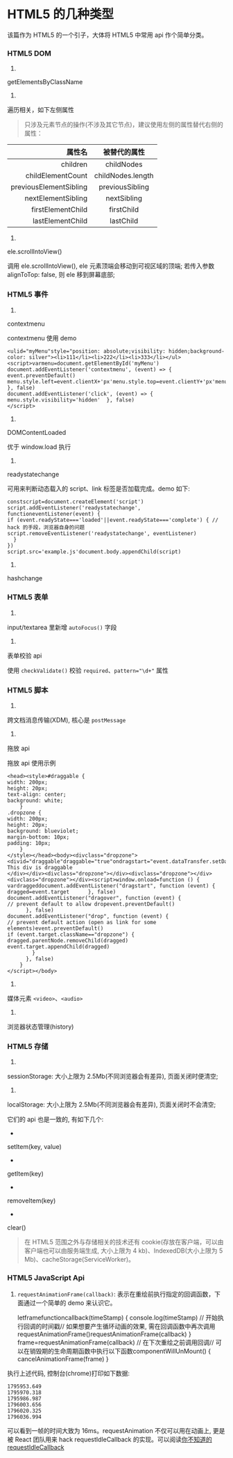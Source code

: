 # HTML5 的几种类型

该篇作为 HTML5 的一个引子，大体将 HTML5 中常用 api 作个简单分类。

### HTML5 DOM

1.
getElementsByClassName

1.
遍历相关，如下左侧属性

> 只涉及元素节点的操作(不涉及其它节点)，建议使用左侧的属性替代右侧的属性：


属性名|被替代的属性
--:|:--:
children|childNodes
childElementCount|childNodes.length
previousElementSibling|previousSibling
nextElementSibling|nextSibling
firstElementChild|firstChild
lastElementChild|lastChild
1.
ele.scrollIntoView()

调用 ele.scrollIntoView(), ele 元素顶端会移动到可视区域的顶端; 若传入参数 alignToTop: false, 则 ele 移到屏幕底部;

### HTML5 事件

1.
contextmenu

contextmenu 使用 demo

    <ulid="myMenu"style="position: absolute;visibility: hidden;background-color: silver"><li>111</li><li>222</li><li>333</li></ul><script>varmenu=document.getElementById('myMenu')
    document.addEventListener('contextmenu', (event) => {
    event.preventDefault()
    menu.style.left=event.clientX+'px'menu.style.top=event.clientY+'px'menu.style.visibility='visible'  }, false)
    document.addEventListener('click', (event) => {
    menu.style.visibility='hidden'  }, false)
    </script>

1.
DOMContentLoaded

优于 window.load 执行

1.
readystatechange

可用来判断动态载入的 script、link 标签是否加载完成。demo 如下:

    constscript=document.createElement('script')
    script.addEventListener('readystatechange', functioneventListener(event) {
    if (event.readyState==='loaded'||event.readyState==='complete') { // hack 的手段，浏览器自身的问题script.removeEventListener('readystatechange', eventListener)
      }
    })
    script.src='example.js'document.body.appendChild(script)

1.
hashchange

### HTML5 表单

1.
input/textarea 里新增 `autoFocus()` 字段

1.
表单校验 api

使用 `checkValidate()` 校验 `required`、`pattern="\d+"` 属性

### HTML5 脚本

1.
跨文档消息传输(XDM), 核心是 `postMessage`

1.
拖放 api

拖放 api 使用示例

    <head><style>#draggable {
    width: 200px;
    height: 20px;
    text-align: center;
    background: white;
        }
    .dropzone {
    width: 200px;
    height: 20px;
    background: blueviolet;
    margin-bottom: 10px;
    padding: 10px;
        }
    </style></head><body><divclass="dropzone"><divid="draggable"draggable="true"ondragstart="event.dataTransfer.setData('text/plain',null)">      This div is draggable
    </div></div><divclass="dropzone"></div><divclass="dropzone"></div><divclass="dropzone"></div><script>window.onload=function () {
    vardraggeddocument.addEventListener("dragstart", function (event) {
    dragged=event.target      }, false)
    document.addEventListener("dragover", function (event) {
    // prevent default to allow dropevent.preventDefault()
          }, false)
    document.addEventListener("drop", function (event) {
    // prevent default action (open as link for some elements)event.preventDefault()
    if (event.target.className=="dropzone") {
    dragged.parentNode.removeChild(dragged)
    event.target.appendChild(dragged)
            }
          }, false)
        }
    </script></body>

1.
媒体元素 `<video>`、`<audio>`

1.
浏览器状态管理(history)

### HTML5 存储

1.
sessionStorage: 大小上限为 2.5Mb(不同浏览器会有差异), 页面关闭时便清空;

1.
localStorage: 大小上限为 2.5Mb(不同浏览器会有差异), 页面关闭时不会清空;

它们的 api 也是一致的, 有如下几个:

-
setItem(key, value)

-
getItem(key)

-
removeItem(key)

-
clear()

> 在 HTML5 范围之外与存储相关的技术还有 cookie(存放在客户端，可以由客户端也可以由服务端生成, 大小上限为 4 kb)、IndexedDB(大小上限为 5 Mb)、cacheStorage(ServiceWorker)。

### HTML5 JavaScript Api

1. `requestAnimationFrame(callback)`: 表示在重绘前执行指定的回调函数，下面通过一个简单的 demo 来认识它。

    letframefunctioncallback(timeStamp) {
    console.log(timeStamp) // 开始执行回调的时间戳// 如果想要产生循环动画的效果, 需在回调函数中再次调用 requestAnimationFrame()requestAnimationFrame(callback)
    }
    frame=requestAnimationFrame(callback) // 在下次重绘之前调用回调// 可以在销毁期的生命周期函数中执行以下函数componentWillUnMount() {
    cancelAnimationFrame(frame)
    }

执行上述代码, 控制台(chrome)打印如下数据:

    1795953.649
    1795970.318
    1795986.987
    1796003.656
    1796020.325
    1796036.994

可以看到一帧的时间大致为 16ms。requestAnimation 不仅可以用在动画上, 更是被 React 团队用来 hack requestIdleCallback 的实现。可以阅读[你不知道的 requestIdleCallback](https://github.com/MuYunyun/blog/blob/master/React/requestIdleCallback.md)

